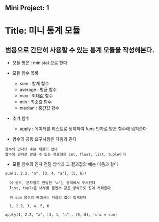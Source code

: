 Mini Project: 1
---------------

# Title: 미니 통계 모듈

## 범용으로 간단히 사용할 수 있는 통계 모듈을 작성해본다.

- 모듈 명은 : ministat 으로 한다

- 모듈 함수 목록

  - sum : 합계 함수
  - average : 평균 함수
  - max : 최대값 함수
  - min : 최소값 함수
  - median : 중간값 함수

- 추가 함수

  - apply : 데이터를 리스트로 정제하여 func 인자로 받은 함수에 넘겨준다

- 함수의 공통 요구사항은 다음과 같다

```
함수의 인자의 수는 제한이 없다
함수의 인자로 받을 수 있는 자료형은 int, float, list, tuple이다
```

- 모듈 함수의 인자 전달 방식과 그 결과값의 예는 다음과 같다

```
sum(1, 2.2, "a", [3, 4, "a"], (5, 6))

  이 경우, 문자열로 전달된 "a"는 통계에서 무시된다
  list, tuple은 내부롤 돌면서 같은 방식으로 집계 처리된다

  위 sum 함수의 예에서는 다음의 값이 집계된다

  1, 2.2, 3, 4, 5, 6
  
apply(1, 2.2, "a", [3, 4, "a"], (5, 6), func = sum)
```
